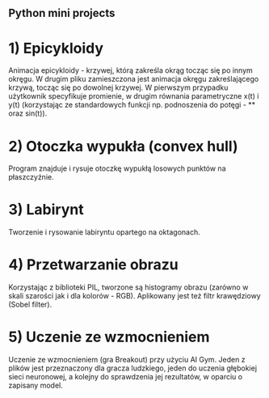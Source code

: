 ## Python mini projects

# 1) Epicykloidy
Animacja epicykloidy - krzywej, którą zakreśla okrąg tocząc się po innym okręgu. W drugim pliku zamieszczona jest animacja okręgu zakreślającego krzywą, tocząc się po dowolnej krzywej. W pierwszym przypadku użytkownik specyfikuje promienie, w drugim równania parametryczne x(t) i y(t) (korzystając ze standardowych funkcji np. podnoszenia do potęgi - ** oraz sin(t)).

# 2) Otoczka wypukła (convex hull)
Program znajduje i rysuje otoczkę wypukłą losowych punktów na płaszczyźnie.

# 3) Labirynt
Tworzenie i rysowanie labiryntu opartego na oktagonach.

# 4) Przetwarzanie obrazu
Korzystając z biblioteki PIL, tworzone są histogramy obrazu (zarówno w skali szarości jak i dla kolorów - RGB). Aplikowany jest też filtr krawędziowy (Sobel filter).

# 5) Uczenie ze wzmocnieniem
Uczenie ze wzmocnieniem (gra Breakout) przy użyciu AI Gym.  Jeden z plików jest przeznaczony dla gracza ludzkiego, jeden do uczenia głębokiej sieci neuronowej, a kolejny do sprawdzenia jej rezultatów, w oparciu o zapisany model.
